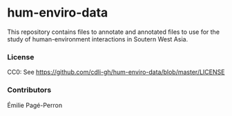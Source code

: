 # hum-enviro-data

This repository contains files to annotate and annotated files to use for the study of human-environment interactions in Soutern West Asia. 

### License
CC0: See https://github.com/cdli-gh/hum-enviro-data/blob/master/LICENSE

### Contributors
Émilie Pagé-Perron
